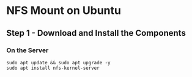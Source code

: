 # NFS Mount on Ubuntu

## Step 1 - Download and Install the Components
### On the Server
```
sudo apt update && sudo apt upgrade -y
sudo apt install nfs-kernel-server
```


